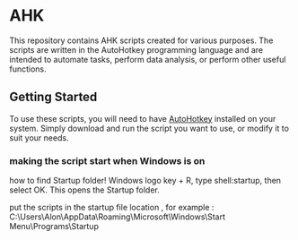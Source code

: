 # AHK
This repository contains AHK scripts created for various purposes. The scripts are written in the AutoHotkey programming language and are intended to automate tasks, perform data analysis, or perform other useful functions. 

## Getting Started

To use these scripts, you will need to have [AutoHotkey](https://www.autohotkey.com/) installed on your system. Simply download and run the script you want to use, or modify it to suit your needs.

### making the script start when Windows is on 

how to find Startup folder!
Windows logo key + R, type shell:startup, then select OK. This opens the Startup folder.


put the scripts in the startup file location , for example :
C:\Users\Alon\AppData\Roaming\Microsoft\Windows\Start Menu\Programs\Startup
